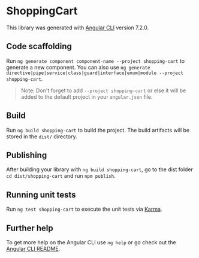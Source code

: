 # ShoppingCart

This library was generated with [Angular CLI](https://github.com/angular/angular-cli) version 7.2.0.

## Code scaffolding

Run `ng generate component component-name --project shopping-cart` to generate a new component. You can also use `ng generate directive|pipe|service|class|guard|interface|enum|module --project shopping-cart`.

> Note: Don't forget to add `--project shopping-cart` or else it will be added to the default project in your `angular.json` file.

## Build

Run `ng build shopping-cart` to build the project. The build artifacts will be stored in the `dist/` directory.

## Publishing

After building your library with `ng build shopping-cart`, go to the dist folder `cd dist/shopping-cart` and run `npm publish`.

## Running unit tests

Run `ng test shopping-cart` to execute the unit tests via [Karma](https://karma-runner.github.io).

## Further help

To get more help on the Angular CLI use `ng help` or go check out the [Angular CLI README](https://github.com/angular/angular-cli/blob/master/README.md).
